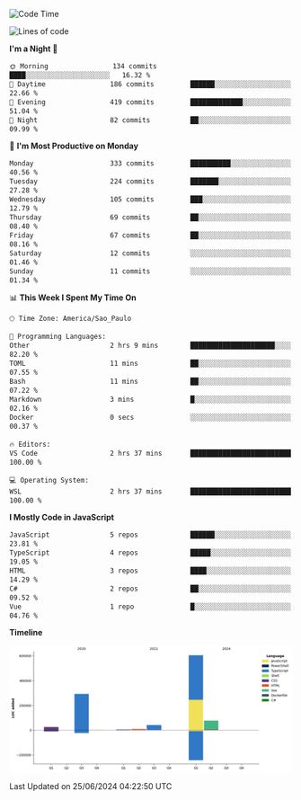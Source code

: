 <!--START_SECTION:waka-->
![Code Time](http://img.shields.io/badge/Code%20Time-2%2C552%20hrs%202%20mins-blue)

![Lines of code](https://img.shields.io/badge/From%20Hello%20World%20I%27ve%20Written-1.0%20million%20lines%20of%20code-blue)

**I'm a Night 🦉** 

```text
🌞 Morning                134 commits         ████░░░░░░░░░░░░░░░░░░░░░   16.32 % 
🌆 Daytime                186 commits         ██████░░░░░░░░░░░░░░░░░░░   22.66 % 
🌃 Evening                419 commits         █████████████░░░░░░░░░░░░   51.04 % 
🌙 Night                  82 commits          ██░░░░░░░░░░░░░░░░░░░░░░░   09.99 % 
```
📅 **I'm Most Productive on Monday** 

```text
Monday                   333 commits         ██████████░░░░░░░░░░░░░░░   40.56 % 
Tuesday                  224 commits         ███████░░░░░░░░░░░░░░░░░░   27.28 % 
Wednesday                105 commits         ███░░░░░░░░░░░░░░░░░░░░░░   12.79 % 
Thursday                 69 commits          ██░░░░░░░░░░░░░░░░░░░░░░░   08.40 % 
Friday                   67 commits          ██░░░░░░░░░░░░░░░░░░░░░░░   08.16 % 
Saturday                 12 commits          ░░░░░░░░░░░░░░░░░░░░░░░░░   01.46 % 
Sunday                   11 commits          ░░░░░░░░░░░░░░░░░░░░░░░░░   01.34 % 
```


📊 **This Week I Spent My Time On** 

```text
🕑︎ Time Zone: America/Sao_Paulo

💬 Programming Languages: 
Other                    2 hrs 9 mins        █████████████████████░░░░   82.20 % 
TOML                     11 mins             ██░░░░░░░░░░░░░░░░░░░░░░░   07.55 % 
Bash                     11 mins             ██░░░░░░░░░░░░░░░░░░░░░░░   07.22 % 
Markdown                 3 mins              █░░░░░░░░░░░░░░░░░░░░░░░░   02.16 % 
Docker                   0 secs              ░░░░░░░░░░░░░░░░░░░░░░░░░   00.37 % 

🔥 Editors: 
VS Code                  2 hrs 37 mins       █████████████████████████   100.00 % 

💻 Operating System: 
WSL                      2 hrs 37 mins       █████████████████████████   100.00 % 
```

**I Mostly Code in JavaScript** 

```text
JavaScript               5 repos             ██████░░░░░░░░░░░░░░░░░░░   23.81 % 
TypeScript               4 repos             █████░░░░░░░░░░░░░░░░░░░░   19.05 % 
HTML                     3 repos             ████░░░░░░░░░░░░░░░░░░░░░   14.29 % 
C#                       2 repos             ██░░░░░░░░░░░░░░░░░░░░░░░   09.52 % 
Vue                      1 repo              █░░░░░░░░░░░░░░░░░░░░░░░░   04.76 % 
```



**Timeline**

![Lines of Code chart](https://raw.githubusercontent.com/jonhoffmam/jonhoffmam/master/assets/bar_graph.png)


 Last Updated on 25/06/2024 04:22:50 UTC
<!--END_SECTION:waka-->

